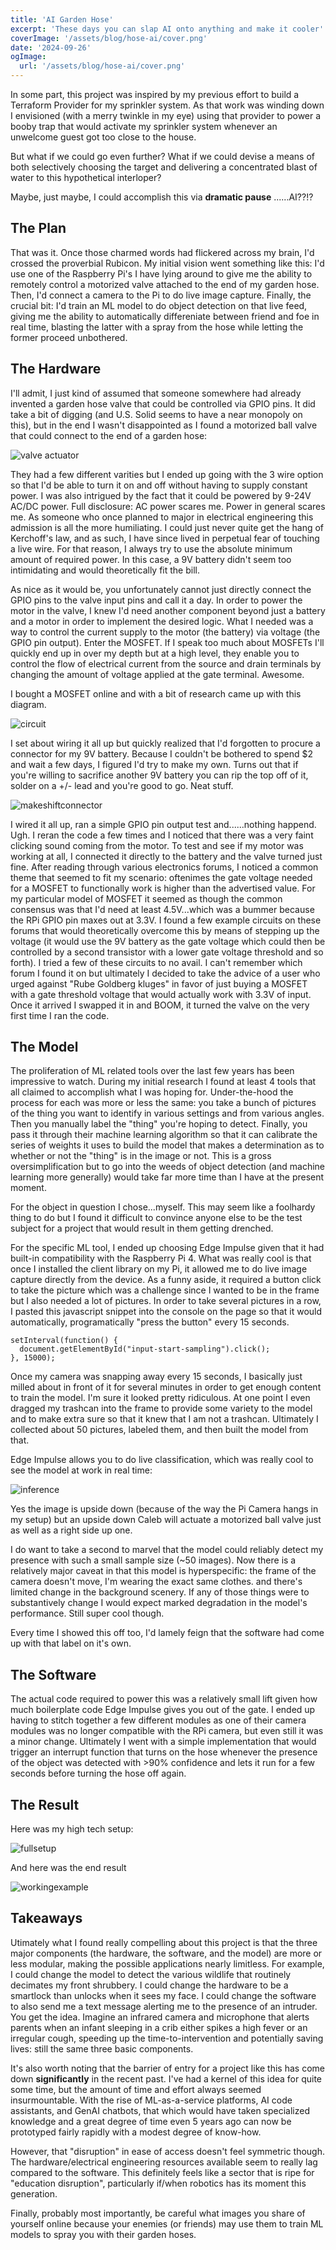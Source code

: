 ```yaml
---
title: 'AI Garden Hose'
excerpt: 'These days you can slap AI onto anything and make it cooler'
coverImage: '/assets/blog/hose-ai/cover.png'
date: '2024-09-26'
ogImage:
  url: '/assets/blog/hose-ai/cover.png'
---
```


In some part, this project was inspired by my previous effort to build a Terraform Provider for my sprinkler system. As that work was winding down I envisioned (with a merry twinkle in my eye) using that provider to power a booby trap that would activate my sprinkler system whenever an unwelcome guest got too close to the house. 

But what if we could go even further? What if we could devise a means of both selectively choosing the target and delivering a concentrated blast of water to this hypothetical interloper? 

Maybe, just maybe, I could accomplish this via **dramatic pause** ......AI??!?

## The Plan
That was it. Once those charmed words had flickered across my brain, I'd crossed the proverbial Rubicon. My initial vision went something like this: I'd use one of the Raspberry Pi's I have lying around to give me the ability to remotely control a motorized valve attached to the end of my garden hose. Then, I'd connect a camera to the Pi to do live image capture. Finally, the crucial bit: I'd train an ML model to do object detection on that live feed, giving me the ability to automatically differeniate between friend and foe in real time, blasting the latter with a spray from the hose while letting the former proceed unbothered. 

## The Hardware
I'll admit, I just kind of assumed that someone somewhere had already invented a garden hose valve that could be controlled via GPIO pins. It did take a bit of digging (and U.S. Solid seems to have a near monopoly on this), but in the end I wasn't disappointed as I found a motorized ball valve that could connect to the end of a garden hose:

![valve actuator](/assets/blog/hose-ai/valve.png)

They had a few different varities but I ended up going with the 3 wire option so that I'd be able to turn it on and off without having to supply constant power. I was also intrigued by the fact that it could be powered by 9-24V AC/DC power. Full disclosure: AC power scares me. Power in general scares me. As someone who once planned to major in electrical engineering this admission is all the more humiliating. I could just never quite get the hang of Kerchoff's law, and as such, I have since lived in perpetual fear of touching a live wire. For that reason, I always try to use the absolute minimum amount of required power. In this case, a 9V battery didn't seem too intimidating and would theoretically fit the bill. 

As nice as it would be, you unfortunately cannot just directly connect the GPIO pins to the valve input pins and call it a day. In order to power the motor in the valve, I knew I'd need another component beyond just a battery and a motor in order to implement the desired logic. What I needed was a way to control the current supply to the motor (the battery) via voltage (the GPIO pin output). Enter the MOSFET. If I speak too much about MOSFETs I'll quickly end up in over my depth but at a high level, they enable you to control the flow of electrical current from the source and drain terminals by changing the amount of voltage applied at the gate terminal. Awesome. 

I bought a MOSFET online and with a bit of research came up with this diagram. 

![circuit](/assets/blog/hose-ai/fullcircuit.gif)

I set about wiring it all up but quickly realized that I'd forgotten to procure a connector for my 9V battery. Because I couldn't be bothered to spend $2 and wait a few days, I figured I'd try to make my own. Turns out that if you're willing to sacrifice another 9V battery you can rip the top off of it, solder on a +/- lead and you're good to go. Neat stuff. 

![makeshiftconnector](/assets/blog/hose-ai/makeshiftconnector.jpg)

I wired it all up, ran a simple GPIO pin output test and......nothing happend. Ugh. I reran the code a few times and I noticed that there was a very faint clicking sound coming from the motor. To test and see if my motor was working at all, I connected it directly to the battery and the valve turned just fine. After reading through various electronics forums, I noticed a common theme that seemed to fit my scenario: oftenimes the gate voltage needed for a MOSFET to functionally work is higher than the advertised value. For my particular model of MOSFET it seemed as though the common consensus was that I'd need at least 4.5V...which was a bummer because the RPi GPIO pin maxes out at 3.3V. I found a few example circuits on these forums that would theoretically overcome this by means of stepping up the voltage (it would use the 9V battery as the gate voltage which could then be controlled by a second transistor with a lower gate voltage threshold and so forth). I tried a few of these circuits to no avail. I can't remember which forum I found it on but ultimately I decided to take the advice of a user who urged against "Rube Goldberg kluges" in favor of just buying a MOSFET with a gate threshold voltage that would actually work with 3.3V of input. Once it arrived I swapped it in and BOOM, it turned the valve on the very first time I ran the code. 

## The Model
The proliferation of ML related tools over the last few years has been impressive to watch. During my initial research I found at least 4 tools that all claimed to accomplish what I was hoping for. Under-the-hood the process for each was more or less the same: you take a bunch of pictures of the thing you want to identify in various settings and from various angles. Then you manually label the "thing" you're hoping to detect. Finally, you pass it through their machine learning algorithm so that it can calibrate the series of weights it uses to build the model that makes a determination as to whether or not the "thing" is in the image or not. This is a gross oversimplification but to go into the weeds of object detection (and machine learning more generally) would take far more time than I have at the present moment. 

For the object in question I chose...myself. This  may seem like a foolhardy thing to do but I found it difficult to convince anyone else to be the test subject for a project that would result in them getting drenched. 

For the specific ML tool, I ended up choosing Edge Impulse given that it had built-in compatibility with the Raspberry Pi 4. What was really cool is that once I installed the client library on my Pi, it allowed me to do live image capture directly from the device. As a funny aside, it required a button click to take the picture which was a challenge since I wanted to be in the frame but I also needed a lot of pictures. In order to take several pictures in a row, I pasted this javascript snippet into the console on the page so that it would automatically, programatically "press the button" every 15 seconds.

```
setInterval(function() { 
  document.getElementById("input-start-sampling").click(); 
}, 15000);
```

Once my camera was snapping away every 15 seconds, I basically just milled about in front of it for several minutes in order to get enough content to train the model. I'm sure it looked pretty ridiculous. At one point I even dragged my trashcan into the frame to provide some variety to the model and to make extra sure so that it knew that I am not a trashcan. Ultimately I collected about 50 pictures, labeled them, and then built the model from that. 

Edge Impulse allows you to do live classification, which was really cool to see the model at work in real time: 

![inference](/assets/blog/hose-ai/handsomeanimation.gif)

Yes the image is upside down (because of the way the Pi Camera hangs in my setup) but an upside down Caleb will actuate a motorized ball valve just as well as a right side up one. 

I do want to take a second to marvel that the model could reliably detect my presence with such a small sample size (~50 images). Now there is a relatively major caveat in that this model is hyperspecific: the frame of the camera doesn't move, I'm wearing the exact same clothes. and there's limited change in the background scenery. If any of those things were to substantively change I would expect marked degradation in the model's performance. Still super cool though. 

Every time I showed this off too, I'd lamely feign that the software had come up with that label on it's own. 

## The Software
The actual code required to power this was a relatively small lift given how much boilerplate code Edge Impulse gives you out of the gate. I ended up having to stitch together a few different modules as one of their camera modules was no longer compatible with the RPi camera, but even still it was a minor change. Ultimately I went with a simple implementation that would trigger an interrupt function that turns on the hose whenever the presence of the object was detected with >90% confidence and lets it run for a few seconds before turning the hose off again. 

## The Result
Here was my high tech setup:

![fullsetup](/assets/blog/hose-ai/fullsetup.jpg)

And here was the end result

![workingexample](/assets/blog/hose-ai/workingexample.gif)

## Takeaways
Utimately what I found really compelling about this project is that the three major components (the hardware, the software, and the model) are more or less modular, making the possible applications nearly limitless. For example, I could change the model to detect the various wildlife that routinely decimates my front shrubbery. I could change the hardware to be a smartlock than unlocks when it sees my face. I could change the software to also send me a text message alerting me to the presence of an intruder. You get the idea. Imagine an infrared camera and microphone that alerts parents when an infant sleeping in a crib either spikes a high fever or an irregular cough, speeding up the time-to-intervention and potentially saving lives: still the same three basic components. 

It's also worth noting that the barrier of entry for a project like this has come down **significantly** in the recent past. I've had a kernel of this idea for quite some time, but the amount of time and effort always seemed insurmountable. With the rise of ML-as-a-service platforms, AI code assistants, and GenAI chatbots, that which would have taken specialized knowledge and a great degree of time even 5 years ago can now be prototyped fairly rapidly with a modest degree of know-how. 

However, that "disruption" in ease of access doesn't feel symmetric though. The hardware/electrical engineering resources available seem to really lag compared to the software. This definitely feels like a sector that is ripe for "education disruption", particularly if/when robotics has its moment this generation. 

Finally, probably most importantly, be careful what images you share of yourself online because your enemies (or friends) may use them to train ML models to spray you with their garden hoses. 



